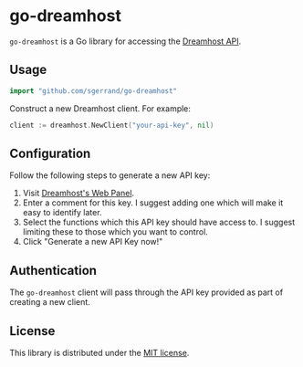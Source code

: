 # go-dreamhost

`go-dreamhost` is a Go library for accessing the [Dreamhost
API](https://help.dreamhost.com/hc/en-us/articles/217560167).

## Usage

```go
import "github.com/sgerrand/go-dreamhost"
```

Construct a new Dreamhost client. For example:

```go
client := dreamhost.NewClient("your-api-key", nil)
```

## Configuration

Follow the following steps to generate a new API key:
1. Visit [Dreamhost's Web Panel](https://panel.dreamhost.com/?tree=home.api).
1. Enter a comment for this key. I suggest adding one which will make it easy
   to identify later.
1. Select the functions which this API key should have access to. I suggest
   limiting these to those which you want to control.
1. Click "Generate a new API Key now!"

## Authentication

The `go-dreamhost` client will pass through the API key provided as part
of creating a new client.

## License

This library is distributed under the [MIT license](LICENSE).
